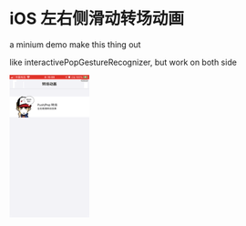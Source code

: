 # iOS 左右侧滑动转场动画

a minium demo make this thing out

like interactivePopGestureRecognizer, but work on both side

<img src="https://github.com/ChaosTong/TransitonAnimation/blob/master/demo.gif?raw=true" width=140 height=250>
